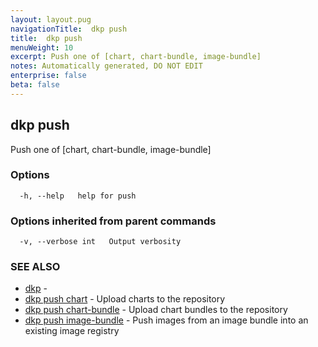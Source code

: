 ```yaml
---
layout: layout.pug
navigationTitle:  dkp push
title:  dkp push
menuWeight: 10
excerpt: Push one of [chart, chart-bundle, image-bundle]
notes: Automatically generated, DO NOT EDIT
enterprise: false
beta: false
---
```

<!-- vale off -->
<!-- markdownlint-disable -->

## dkp push

Push one of [chart, chart-bundle, image-bundle]

### Options

```
  -h, --help   help for push
```

### Options inherited from parent commands

```
  -v, --verbose int   Output verbosity
```

### SEE ALSO

* [dkp](/dkp/kommander/2.2/cli/dkp/)	 - 
* [dkp push chart](/dkp/kommander/2.2/cli/dkp/push/chart/)	 - Upload charts to the repository
* [dkp push chart-bundle](/dkp/kommander/2.2/cli/dkp/push/chart-bundle/)	 - Upload chart bundles to the repository
* [dkp push image-bundle](/dkp/kommander/2.2/cli/dkp/push/image-bundle/)	 - Push images from an image bundle into an existing image registry

